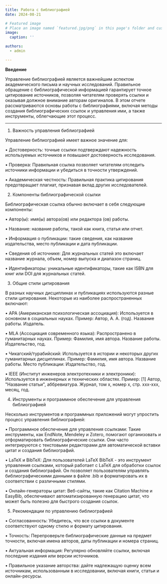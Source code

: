 ```yaml
---
title: Работа с библиографией
date: 2024-08-21

# Featured image
# Place an image named `featured.jpg/png` in this page's folder and customize its options here.
image:
  caption: ''

authors:
  - admin

---
```


**Введение**

Управление библиографией является важнейшим аспектом академического письма и научных исследований. Правильное обращение с библиографической информацией гарантирует точное цитирование источников, позволяя читателям проверять ссылки и оказывая должное внимание авторам оригиналов. В этом отчете рассматриваются основы работы с библиографиями, включая методы создания библиографических ссылок и управления ими, а также инструменты, облегчающие этот процесс.
________________________________________

1. Важность управления библиографией

Управление библиографией имеет важное значение для:

• Достоверность: точные ссылки подтверждают надежность используемых источников и повышают достоверность исследования.

• Проверка: Правильная ссылка позволяет читателям отследить источники информации и убедиться в точности утверждений.

• Академическая честность: Правильная практика цитирования предотвращает плагиат, признавая вклад других исследователей.

2. Компоненты библиографической ссылки

Библиографическая ссылка обычно включает в себя следующие компоненты:

• Автор(ы): имя(ы) автора(ов) или редактора (ов) работы.

• Название: название работы, такой как книга, статья или отчет.

• Информация о публикации: такие сведения, как название издательства, место публикации и дата публикации.

• Сведения об источнике: Для журнальных статей это включает название журнала, объем, номер выпуска и диапазон страниц.

• Идентификаторы: уникальные идентификаторы, такие как ISBN для книг или DOI для журнальных статей.

3. Общие стили цитирования

В разных научных дисциплинах и публикациях используются разные стили цитирования. Некоторые из наиболее распространенных включают:

• APA (Американская психологическая ассоциация): Используется в основном в социальных науках. Пример: Автор, А. А. (год). Название работы. Издатель.

• MLA (Ассоциация современного языка): Распространено в гуманитарных науках. Пример: Фамилия, имя автора. Название работы. Издательство, год.

• Чикагский/турабийский: Используется в истории и некоторых других гуманитарных дисциплинах. Пример: Фамилия, имя автора. Название работы. Место публикации: Издательство, год.

• IEEE (Институт инженеров электротехники и электроники): Используется в инженерных и технических областях. Пример: [1] Автор, "Название статьи", аббревиатура. Журнал, том x, номер x, стр. xxx-xxx, месяц, год.

4. Инструменты и программное обеспечение для управления библиографией

Несколько инструментов и программных приложений могут упростить процесс управления библиографией:

• Программное обеспечение для управления ссылками: Такие инструменты, как EndNote, Mendeley и Zotero, помогают организовать и отформатировать библиографические ссылки. Они часто интегрируются с текстовыми редакторами для автоматической вставки цитат и создания библиографий.

• LaTeX и BibTeX: Для пользователей LaTeX BibTeX - это инструмент управления ссылками, который работает с LaTeX для обработки ссылок и создания библиографий. Он позволяет пользователям управлять библиографическими данными в файле .bib и форматировать их в соответствии с различными стилями.

• Онлайн-генераторы цитат: Веб-сайты, такие как Citation Machine и EasyBib, обеспечивают автоматизированную генерацию цитат, что может быть полезно для быстрого создания ссылок.

5. Рекомендации по управлению библиографией

• Согласованность: Убедитесь, что все ссылки в документе соответствуют одному стилю и формату цитирования.

• Точность: Перепроверьте библиографические данные на предмет точности, включая имена авторов, даты публикации и номера страниц.

• Актуальная информация: Регулярно обновляйте ссылки, включая последние издания или версии источников.

• Правильное указание авторства: дайте надлежащую оценку всем источникам, использованным в исследовании, включая книги, статьи и онлайн-ресурсы.
